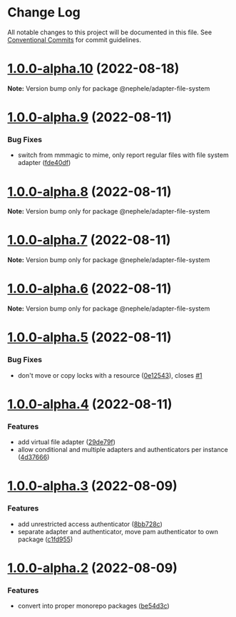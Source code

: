 # Change Log

All notable changes to this project will be documented in this file.
See [Conventional Commits](https://conventionalcommits.org) for commit guidelines.

# [1.0.0-alpha.10](https://github.com/sciactive/nephele/compare/v1.0.0-alpha.9...v1.0.0-alpha.10) (2022-08-18)

**Note:** Version bump only for package @nephele/adapter-file-system





# [1.0.0-alpha.9](https://github.com/sciactive/nephele/compare/v1.0.0-alpha.8...v1.0.0-alpha.9) (2022-08-11)


### Bug Fixes

* switch from mmmagic to mime, only report regular files with file system adapter ([fde40df](https://github.com/sciactive/nephele/commit/fde40df164a96aab1245938099d4072cab1d1403))





# [1.0.0-alpha.8](https://github.com/sciactive/nephele/compare/v1.0.0-alpha.7...v1.0.0-alpha.8) (2022-08-11)

**Note:** Version bump only for package @nephele/adapter-file-system





# [1.0.0-alpha.7](https://github.com/sciactive/nephele/compare/v1.0.0-alpha.6...v1.0.0-alpha.7) (2022-08-11)

**Note:** Version bump only for package @nephele/adapter-file-system





# [1.0.0-alpha.6](https://github.com/sciactive/nephele/compare/v1.0.0-alpha.5...v1.0.0-alpha.6) (2022-08-11)

**Note:** Version bump only for package @nephele/adapter-file-system





# [1.0.0-alpha.5](https://github.com/sciactive/nephele/compare/v1.0.0-alpha.4...v1.0.0-alpha.5) (2022-08-11)


### Bug Fixes

* don't move or copy locks with a resource ([0e12543](https://github.com/sciactive/nephele/commit/0e125438ca0571beba54950217938d00a2e7af1a)), closes [#1](https://github.com/sciactive/nephele/issues/1)





# [1.0.0-alpha.4](https://github.com/sciactive/nephele/compare/v1.0.0-alpha.3...v1.0.0-alpha.4) (2022-08-11)


### Features

* add virtual file adapter ([29de79f](https://github.com/sciactive/nephele/commit/29de79fbae3c0140147a8422006dde77a25fc5ee))
* allow conditional and multiple adapters and authenticators per instance ([4d37666](https://github.com/sciactive/nephele/commit/4d37666b151f853d2671547b78a87b6cd3564556))





# [1.0.0-alpha.3](https://github.com/sciactive/nephele/compare/v1.0.0-alpha.2...v1.0.0-alpha.3) (2022-08-09)


### Features

* add unrestricted access authenticator ([8bb728c](https://github.com/sciactive/nephele/commit/8bb728c9d79cd163f5ee46ae254ea8c795c93b1a))
* separate adapter and authenticator, move pam authenticator to own package ([c1fd955](https://github.com/sciactive/nephele/commit/c1fd9556db6eefb3460fcbfc59308c8950986c53))





# [1.0.0-alpha.2](https://github.com/sciactive/nephele/compare/v1.0.0-alpha.1...v1.0.0-alpha.2) (2022-08-09)


### Features

* convert into proper monorepo packages ([be54d3c](https://github.com/sciactive/nephele/commit/be54d3cd3c06c0691f46593bbcac24203a9cebe3))
